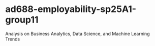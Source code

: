 # ad688-employability-sp25A1-group11
Analysis on Business Analytics, Data Science, and Machine Learning Trends
